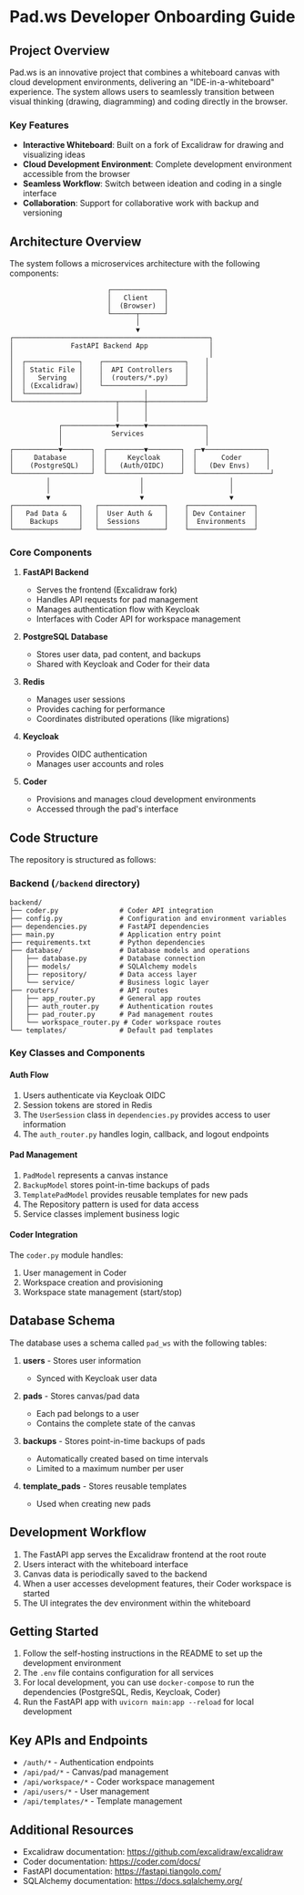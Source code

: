 # Pad.ws Developer Onboarding Guide

## Project Overview

Pad.ws is an innovative project that combines a whiteboard canvas with cloud development environments, delivering an "IDE-in-a-whiteboard" experience. The system allows users to seamlessly transition between visual thinking (drawing, diagramming) and coding directly in the browser.

### Key Features

- **Interactive Whiteboard**: Built on a fork of Excalidraw for drawing and visualizing ideas
- **Cloud Development Environment**: Complete development environment accessible from the browser
- **Seamless Workflow**: Switch between ideation and coding in a single interface
- **Collaboration**: Support for collaborative work with backup and versioning

## Architecture Overview

The system follows a microservices architecture with the following components:

```
                        ┌─────────────┐
                        │   Client    │
                        │  (Browser)  │
                        └──────┬──────┘
                               │
                               ▼
┌────────────────────────────────────────────────┐
│              FastAPI Backend App               │
│                                                │
│  ┌─────────────┐    ┌────────────────────┐    │
│  │ Static File │    │  API Controllers   │    │
│  │   Serving   │    │  (routers/*.py)    │    │
│  │ (Excalidraw)│    └────────────────────┘    │
│  └─────────────┘               │              │
└─────────────────────────┬──────┼──────────────┘
                          │      │
                          │      │
            ┌─────────────▼──────▼──────────────┐
            │            Services               │
            │                                   │
┌───────────▼───────┐  ┌─────────▼────────┐  ┌─▼───────────────┐
│     Database      │  │     Keycloak     │  │      Coder      │
│    (PostgreSQL)   │  │   (Auth/OIDC)    │  │   (Dev Envs)    │
└───────────────────┘  └──────────────────┘  └──────────────────┘
         │                      │                     │
         │                      │                     │
         ▼                      ▼                     ▼
┌────────────────┐   ┌────────────────┐    ┌────────────────┐
│   Pad Data &   │   │  User Auth &   │    │ Dev Container  │
│    Backups     │   │  Sessions      │    │  Environments  │
└────────────────┘   └────────────────┘    └────────────────┘
```

### Core Components

1. **FastAPI Backend**
   - Serves the frontend (Excalidraw fork)
   - Handles API requests for pad management
   - Manages authentication flow with Keycloak
   - Interfaces with Coder API for workspace management

2. **PostgreSQL Database**
   - Stores user data, pad content, and backups
   - Shared with Keycloak and Coder for their data

3. **Redis**
   - Manages user sessions
   - Provides caching for performance
   - Coordinates distributed operations (like migrations)

4. **Keycloak**
   - Provides OIDC authentication
   - Manages user accounts and roles

5. **Coder**
   - Provisions and manages cloud development environments
   - Accessed through the pad's interface

## Code Structure

The repository is structured as follows:

### Backend (`/backend` directory)

```
backend/
├── coder.py               # Coder API integration
├── config.py              # Configuration and environment variables
├── dependencies.py        # FastAPI dependencies
├── main.py                # Application entry point
├── requirements.txt       # Python dependencies
├── database/              # Database models and operations
│   ├── database.py        # Database connection
│   ├── models/            # SQLAlchemy models
│   ├── repository/        # Data access layer
│   └── service/           # Business logic layer
├── routers/               # API routes
│   ├── app_router.py      # General app routes
│   ├── auth_router.py     # Authentication routes
│   ├── pad_router.py      # Pad management routes
│   └── workspace_router.py # Coder workspace routes
└── templates/             # Default pad templates
```

### Key Classes and Components

#### Auth Flow

1. Users authenticate via Keycloak OIDC
2. Session tokens are stored in Redis
3. The `UserSession` class in `dependencies.py` provides access to user information
4. The `auth_router.py` handles login, callback, and logout endpoints

#### Pad Management

1. `PadModel` represents a canvas instance
2. `BackupModel` stores point-in-time backups of pads
3. `TemplatePadModel` provides reusable templates for new pads
4. The Repository pattern is used for data access
5. Service classes implement business logic

#### Coder Integration

The `coder.py` module handles:
1. User management in Coder
2. Workspace creation and provisioning
3. Workspace state management (start/stop)

## Database Schema

The database uses a schema called `pad_ws` with the following tables:

1. **users** - Stores user information
   - Synced with Keycloak user data

2. **pads** - Stores canvas/pad data
   - Each pad belongs to a user
   - Contains the complete state of the canvas

3. **backups** - Stores point-in-time backups of pads
   - Automatically created based on time intervals
   - Limited to a maximum number per user

4. **template_pads** - Stores reusable templates
   - Used when creating new pads

## Development Workflow

1. The FastAPI app serves the Excalidraw frontend at the root route
2. Users interact with the whiteboard interface
3. Canvas data is periodically saved to the backend
4. When a user accesses development features, their Coder workspace is started
5. The UI integrates the dev environment within the whiteboard

## Getting Started

1. Follow the self-hosting instructions in the README to set up the development environment
2. The `.env` file contains configuration for all services
3. For local development, you can use `docker-compose` to run the dependencies (PostgreSQL, Redis, Keycloak, Coder)
4. Run the FastAPI app with `uvicorn main:app --reload` for local development

## Key APIs and Endpoints

- `/auth/*` - Authentication endpoints
- `/api/pad/*` - Canvas/pad management
- `/api/workspace/*` - Coder workspace management
- `/api/users/*` - User management
- `/api/templates/*` - Template management

## Additional Resources

- Excalidraw documentation: https://github.com/excalidraw/excalidraw
- Coder documentation: https://coder.com/docs/
- FastAPI documentation: https://fastapi.tiangolo.com/
- SQLAlchemy documentation: https://docs.sqlalchemy.org/
